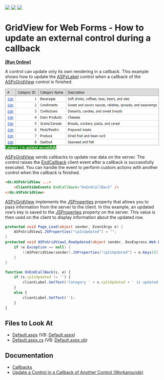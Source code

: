 <!-- default badges list -->
![](https://img.shields.io/endpoint?url=https://codecentral.devexpress.com/api/v1/VersionRange/128535988/15.1.3%2B)
[![](https://img.shields.io/badge/Open_in_DevExpress_Support_Center-FF7200?style=flat-square&logo=DevExpress&logoColor=white)](https://supportcenter.devexpress.com/ticket/details/E2379)
[![](https://img.shields.io/badge/📖_How_to_use_DevExpress_Examples-e9f6fc?style=flat-square)](https://docs.devexpress.com/GeneralInformation/403183)
<!-- default badges end -->
# GridView for Web Forms - How to update an external control during a callback
<!-- run online -->
**[[Run Online]](https://codecentral.devexpress.com/128535988/)**
<!-- run online end -->

A control can update only its own rendering in a callback. This example shows how to update the [ASPxLabel](https://docs.devexpress.com/AspNet/DevExpress.Web.ASPxLabel) control when a callback of the [ASPxGridView](https://docs.devexpress.com/AspNet/DevExpress.Web.ASPxGridView) control is finished.

![Label updated on grid callback](updated-label-on-grid-callback.png)

[ASPxGridView](https://docs.devexpress.com/AspNet/DevExpress.Web.ASPxGridView) sends callbacks to update row data on the server. The control raises the [EndCallback](https://docs.devexpress.com/AspNet/js-ASPxClientGridView.EndCallback) client event after a callback is successfully executed. You can handle the event to perform custom actions with another control when the callback is finished.

```aspx
<dx:ASPxGridView ...>
    <ClientSideEvents EndCallback="OnEndCallBack" />
</dx:ASPxGridView>
```

[ASPxGridView](https://docs.devexpress.com/AspNet/DevExpress.Web.ASPxGridView) implements the [JSProperties](https://docs.devexpress.com/AspNet/DevExpress.Web.ASPxGridBase.JSProperties) property that allows you to pass information from the server to the client. In this example, an updated row’s key is saved to the [JSProperties](https://docs.devexpress.com/AspNet/DevExpress.Web.ASPxGridBase.JSProperties) property on the server. This value is then used on the client to display information about the updated row.

```cs
protected void Page_Load(object sender, EventArgs e) {
    ASPxGridView1.JSProperties["cpIsUpdated"] = "";
}
protected void ASPxGridView1_RowUpdated(object sender, DevExpress.Web.Data.ASPxDataUpdatedEventArgs e) {
    if (e.Exception == null) {
        ((ASPxGridView)sender).JSProperties["cpIsUpdated"] = e.Keys[0];
    }
}
```

```js
function OnEndCallBack(s, e) {
    if (s.cpIsUpdated != '') {
        clientLabel.SetText('Category ' + s.cpIsUpdated + ' is updated successfully');
    }
    else {
        clientLabel.SetText('');
    }
}
```

## Files to Look At
<!-- default file list -->
- [Default.aspx](./CS/Default.aspx) (VB: [Default.aspx](./VB/Default.aspx))
- [Default.aspx.cs](./CS/Default.aspx.cs) (VB: [Default.aspx.vb](./VB/Default.aspx.vb))
<!-- default file list end -->

## Documentation

- [Callbacks](https://docs.devexpress.com/AspNet/402559/common-concepts/callbacks)
- [Update a Control in a Callback of Another Control (Workarounds)](https://docs.devexpress.com/AspNet/402219/common-concepts/callbacks/update-control-in-callback-of-another-control)
